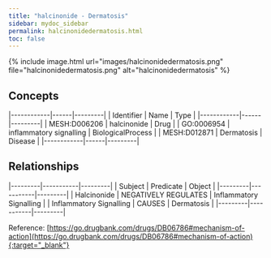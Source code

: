 ```yaml
---
title: "halcinonide - Dermatosis"
sidebar: mydoc_sidebar
permalink: halcinonidedermatosis.html
toc: false 
---
```


{% include image.html url="images/halcinonidedermatosis.png" file="halcinonidedermatosis.png" alt="halcinonidedermatosis" %}

## Concepts

|------------|------|---------|
| Identifier | Name | Type    |
|------------|------|---------|
| MESH:D006206 | halcinonide | Drug |
| GO:0006954 | inflammatory signalling | BiologicalProcess |
| MESH:D012871 | Dermatosis | Disease |
|------------|------|---------|

## Relationships

|---------|-----------|---------|
| Subject | Predicate | Object  |
|---------|-----------|---------|
| Halcinonide | NEGATIVELY REGULATES | Inflammatory Signalling |
| Inflammatory Signalling | CAUSES | Dermatosis |
|---------|-----------|---------|

Reference: [https://go.drugbank.com/drugs/DB06786#mechanism-of-action](https://go.drugbank.com/drugs/DB06786#mechanism-of-action){:target="_blank"}